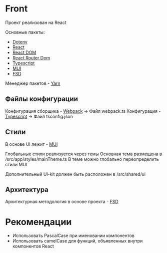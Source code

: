# Front
Проект реализован на React

Основные пакеты:
- [Dotenv](http://npmjs.com/package/dotenv)
- [React](https://pt-br.reactjs.org/)
- [React DOM](https://pt-br.reactjs.org/docs/react-dom.html)
- [React Router Dom](https://reacttraining.com/react-router/web/)
- [Typescript](https://www.typescriptlang.org/)
- [MUI](https://mui.com/)
- [FSD](https://feature-sliced.design/ru/)

Менеджер пакетов - [Yarn](https://yarnpkg.com/)
## Файлы конфигурации
Конфигурация сборщика - [Webpack](https://webpack.js.org/)
  -> Файл webpack.ts
Конфигурация - [Typescript](https://www.typescriptlang.org/)
  -> Файл tsconfig.json
## Стили
В основе UI лежит - [MUI](https://mui.com/)

Глобальные стили реализуется через темы
Основная тема размещена в /src/app/styles/mainTheme.ts
В теме можно глобально переопределить стили MUI

Дополнительный UI-kit должен быть расположен в /src/shared/ui

## Архитектура
Архитектурная методология в основе проекта - [FSD](https://feature-sliced.design/ru/)

# Рекомендации
- Использовать PascalCase при именовании компонентов
- Использовать camelCase для функций, объявленных внутри компонентов React